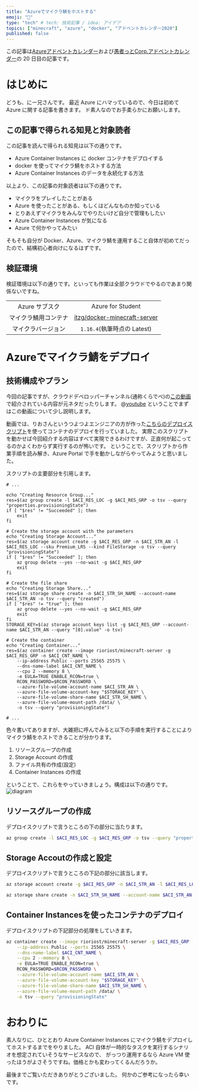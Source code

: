 ```yaml
---
title: "Azureでマイクラ鯖をホストする"
emoji: "🐳"
type: "tech" # tech: 技術記事 / idea: アイデア
topics: ["minecraft", "azure", "docker", "アドベントカレンダー2020"]
published: false
---
```


この記事は[Azureアドベントカレンダー]()および[愚者っとCorp.アドベントカレンダー]()の 20 日目の記事です。

# はじめに

どうも、にー兄さんです。
最近 Azure にハマっているので、今日は初めて Azure に関する記事を書きます。
ド素人なのでお手柔らかにお願いします。

## この記事で得られる知見と対象読者

この記事を読んで得られる知見は以下の通りです。

- Azure Container Instances に docker コンテナをデプロイする
- docker を使ってマイクラ鯖をホストする方法
- Azure Container Instances のデータを永続化する方法

以上より、この記事の対象読者は以下の通りです。

- マイクラをプレイしたことがある
- Azure を使ったことがある、もしくはどんなものか知っている
- とりあえずマイクラをみんなでやりたいけど自分で管理もしたい
- Azure Container Instances が気になる
- Azure で何かやってみたい

そもそも自分が Docker、Azure、マイクラ鯖を運用すること自体が初めてだったので、結構初心者向けになるはずです。

## 検証環境

検証環境は以下の通りです。といっても作業は全部クラウドでやるのであまり関係ないですね。

|||
|:--:|:--:|
|Azure サブスク|Azure for Student|
|マイクラ鯖用コンテナ|[itzg/docker-minecraft-server](https://github.com/itzg/docker-minecraft-server)|
|マイクラバージョン|`1.16.4`(執筆時点の Latest)|

# Azureでマイクラ鯖をデプロイ

## 技術構成やプラン

今回の記事ですが、クラウドデベロッパーチャンネル(通称くらでべ)の[この動画](https://www.youtube.com/watch?v=-D9kfLLCZys)で紹介されている内容が元ネタだったりします。
@[youtube](-D9kfLLCZys)
ということでまずはこの動画について少し説明します。

動画では、りおさんというつよつよエンジニアの方が作った[こちらのデプロイスクリプト](https://github.com/rioriost/deploy_minecraft/blob/master/create_minecraft.sh)を使ってコンテナのデプロイを行っていました。
実際このスクリプトを動かせば今回紹介する内容はすべて実現できるわけですが、正直何が起こってるのかよくわからず実行するのが怖いです。
ということで、スクリプトから作業手順を読み解き、Azure Portal で手を動かしながらやってみようと思いました。

スクリプトの主要部分を引用します。

```sh: create_minecraft.sh
# ...

echo "Creating Resource Group..."
res=$(az group create -l $ACI_RES_LOC -g $ACI_RES_GRP -o tsv --query "properties.provisioningState")
if [ "$res" != "Succeeded" ]; then
	exit
fi

# Create the storage account with the parameters
echo "Creating Storage Account..."
res=$(az storage account create -g $ACI_RES_GRP -n $ACI_STR_AN -l $ACI_RES_LOC --sku Premium_LRS --kind FileStorage -o tsv --query "provisioningState")
if [ "$res" != "Succeeded" ]; then
	az group delete --yes --no-wait -g $ACI_RES_GRP
	exit
fi

# Create the file share
echo "Creating Storage Share..."
res=$(az storage share create -n $ACI_STR_SH_NAME --account-name $ACI_STR_AN -o tsv --query "created")
if [ "$res" != "true" ]; then
	az group delete --yes --no-wait -g $ACI_RES_GRP
	exit
fi
STORAGE_KEY=$(az storage account keys list -g $ACI_RES_GRP --account-name $ACI_STR_AN --query "[0].value" -o tsv)

# Create the container
echo "Creating Container..."
res=$(az container create --image rioriost/minecraft-server -g $ACI_RES_GRP -n $ACI_CNT_NAME \
	--ip-address Public --ports 25565 25575 \
	--dns-name-label $ACI_CNT_NAME \
	--cpu 2 --memory 8 \
	-e EULA=TRUE ENABLE_RCON=true \
	RCON_PASSWORD=$RCON_PASSWORD \
	--azure-file-volume-account-name $ACI_STR_AN \
	--azure-file-volume-account-key "$STORAGE_KEY" \
	--azure-file-volume-share-name $ACI_STR_SH_NAME \
	--azure-file-volume-mount-path /data/ \
	-o tsv --query "provisioningState")

# ...
```

色々書いてありますが、大雑把に呼んでみると以下の手順を実行することにより
マイクラ鯖をホストできることが分かります。

1. リソースグループの作成
2. Storage Account の作成
3. ファイル共有の作成(設定)
4. Container Instances の作成

ということで、これらをやっていきましょう。構成は以下の通りです。
![diagram](https://storage.googleapis.com/zenn-user-upload/4pujmjmki8v555a1y5tp63ijznjd)

## リソースグループの作成

デプロイスクリプトで言うところの下の部分に当たります。

```bash
az group create -l $ACI_RES_LOC -g $ACI_RES_GRP -o tsv --query "properties.provisioningState"
```

## Storage Accoutの作成と設定

デプロイスクリプトで言うところの下記の部分に該当します。

```bash
az storage account create -g $ACI_RES_GRP -n $ACI_STR_AN -l $ACI_RES_LOC --sku Premium_LRS --kind FileStorage -o tsv --query "provisioningState"
```

```bash
az storage share create -n $ACI_STR_SH_NAME --account-name $ACI_STR_AN -o tsv --query "created"
```

## Container Instancesを使ったコンテナのデプロイ

デプロイスクリプトの下記部分の処理をしていきます。

```bash
az container create --image rioriost/minecraft-server -g $ACI_RES_GRP -n $ACI_CNT_NAME \
	--ip-address Public --ports 25565 25575 \
	--dns-name-label $ACI_CNT_NAME \
	--cpu 2 --memory 8 \
	-e EULA=TRUE ENABLE_RCON=true \
	RCON_PASSWORD=$RCON_PASSWORD \
	--azure-file-volume-account-name $ACI_STR_AN \
	--azure-file-volume-account-key "$STORAGE_KEY" \
	--azure-file-volume-share-name $ACI_STR_SH_NAME \
	--azure-file-volume-mount-path /data/ \
	-o tsv --query "provisioningState"
```

# おわりに

素人なりに、ひととおり Azure Container Instances にマイクラ鯖をデプロイしてホストするまでをやりました。
ACI 自体が一時的なタスクを実行するシナリオを想定されていそうなサービスなので、
がっつり運用するなら Azure VM 使ったほうがよさそうですね。価格とかも変わってくるんだろうか。

最後までご覧いただきありがとうございました。
何かのご参考になったら幸いです。
